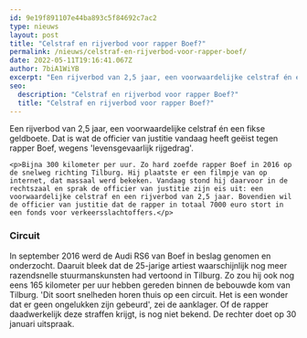 ```yaml
---
id: 9e19f891107e44ba893c5f84692c7ac2
type: nieuws
layout: post
title: "Celstraf en rijverbod voor rapper Boef?"
permalink: /nieuws/celstraf-en-rijverbod-voor-rapper-boef/
date: 2022-05-11T19:16:41.067Z
author: 7biA1WiYB
excerpt: "Een rijverbod van 2,5 jaar, een voorwaardelijke celstraf én een fikse geldboete. Dat is wat de officier van justitie vandaag heeft geëist tegen rapper Boef, wegens 'levensgevaarlijk rijgedrag'.   "
seo:
  description: "Celstraf en rijverbod voor rapper Boef?"
  title: "Celstraf en rijverbod voor rapper Boef?"
---
```

Een rijverbod van 2,5 jaar, een voorwaardelijke celstraf én een fikse geldboete. Dat is wat de officier van justitie vandaag heeft geëist tegen rapper Boef, wegens 'levensgevaarlijk rijgedrag'.   

    <p>Bijna 300 kilometer per uur. Zo hard zoefde rapper Boef in 2016 op de snelweg richting Tilburg. Hij plaatste er een filmpje van op internet, dat massaal werd bekeken. Vandaag stond hij daarvoor in de rechtszaal en sprak de officier van justitie zijn eis uit: een voorwaardelijke celstraf en een rijverbod van 2,5 jaar. Bovendien wil de officier van justitie dat de rapper in totaal 7000 euro stort in een fonds voor verkeersslachtoffers.</p>
<h3>Circuit</h3>
<p>In september 2016 werd de Audi RS6 van Boef in beslag genomen en onderzocht. Daaruit bleek dat de 25-jarige artiest waarschijnlijk nog meer razendsnelle stuurmanskunsten had vertoond in Tilburg. Zo zou hij ook nog eens 165 kilometer per uur hebben gereden binnen de bebouwde kom van Tilburg. 'Dit soort snelheden horen thuis op een circuit. Het is een wonder dat er geen ongelukken zijn gebeurd', zei de aanklager. Of de rapper daadwerkelijk deze straffen krijgt, is nog niet bekend. De rechter doet op 30 januari uitspraak.</p>  
